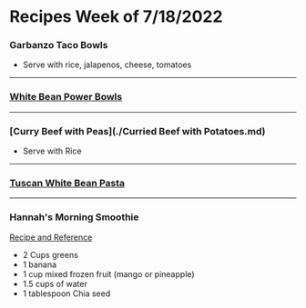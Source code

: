 # Recipes Week of 7/18/2022

### Garbanzo Taco Bowls

- Serve with rice, jalapenos, cheese, tomatoes

---

### [White Bean Power Bowls](./KaleAndWhiteBeanSalad.md)

---

### [Curry Beef with Peas](./Curried Beef with Potatoes.md)

- Serve with Rice

---

### [Tuscan White Bean Pasta](https://www.budgetbytes.com/wprm_print/33590)

--- 

### Hannah's Morning Smoothie

[Recipe and Reference](https://joyfoodsunshine.com/green-smoothie/)

- 2 Cups greens
- 1 banana
- 1 cup mixed frozen fruit (mango or pineapple)
- 1.5 cups of water
- 1 tablespoon Chia seed